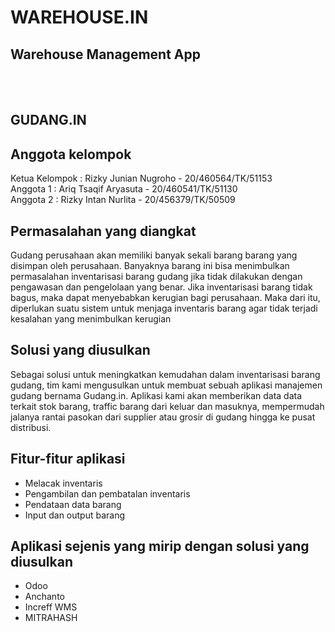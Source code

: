 # WAREHOUSE.IN

## Warehouse Management App

<br/>
<br/>

## GUDANG.IN<br/>

## Anggota kelompok</br>

Ketua Kelompok : Rizky Junian Nugroho - 20/460564/TK/51153<br/>
Anggota 1 : Ariq Tsaqif Aryasuta - 20/460541/TK/51130<br/>
Anggota 2 : Rizky Intan Nurlita - 20/456379/TK/50509<br/>

## Permasalahan yang diangkat </br>

Gudang perusahaan akan memiliki banyak sekali barang barang yang disimpan oleh perusahaan. Banyaknya barang ini bisa menimbulkan permasalahan inventarisasi barang gudang jika tidak dilakukan dengan pengawasan dan pengelolaan yang benar. Jika inventarisasi barang tidak bagus, maka dapat menyebabkan kerugian bagi perusahaan. Maka dari itu, diperlukan suatu sistem untuk menjaga inventaris barang agar tidak terjadi kesalahan yang menimbulkan kerugian </br>

## Solusi yang diusulkan </br>

Sebagai solusi untuk meningkatkan kemudahan dalam inventarisasi barang gudang, tim kami mengusulkan untuk membuat sebuah aplikasi manajemen gudang bernama Gudang.in. Aplikasi kami akan memberikan data data terkait stok barang, traffic barang dari keluar dan masuknya, mempermudah jalanya rantai pasokan dari supplier atau grosir di gudang hingga ke pusat distribusi.

## Fitur-fitur aplikasi </br>

- Melacak inventaris
- Pengambilan dan pembatalan inventaris
- Pendataan data barang
- Input dan output barang

## Aplikasi sejenis yang mirip dengan solusi yang diusulkan

- Odoo
- Anchanto
- Increff WMS
- MITRAHASH
